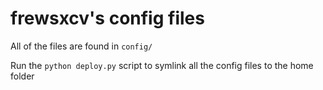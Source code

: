 # frewsxcv's config files

All of the files are found in `config/`

Run the `python deploy.py` script to symlink all the config files to the home folder
